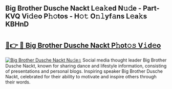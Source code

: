## Big Brother Dusche Nackt L𝚎a𝚔ed N𝚞𝚍e - Part-KVQ Vi𝚍𝚎o P𝚑𝚘tos - H𝚘𝚝 O𝚗𝚕yf𝚊ns L𝚎a𝚔s KBHnD

# <h2><a href="http://kfdb31.oniu.top/?m=Big+Brother+Dusche+Nackt">🔗👉 🔴 Big Brother Dusche Nackt P𝚑ot𝚘𝚜 V𝚒d𝚎o</a></h2>

[![Big Brother Dusche Nackt Nu𝚍e𝚜](https://i.imgur.com/0qMVB7G.gif)](http://kfdb31.oniu.top/?m=Big+Brother+Dusche+Nackt)
Social media thought leader Big Brother Dusche Nackt, known for sharing dance and lifestyle information, consisting of presentations and personal blogs. Inspiring speaker Big Brother Dusche Nackt, celebrated for their ability to motivate and inspire others through their words.  
